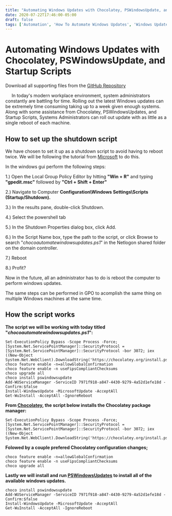 ```yaml
---
title: "Automating Windows Updates with Chocolatey, PSWindowsUpdate, and Startup Scripts"
date: 2020-07-22T17:46:00-05:00
draft: false
tags: ['Automation', 'How To Automate Windows Updates', 'Windows Updates', 'Windows 10', 'Powershell', 'Script']
---
```


# Automating Windows Updates with Chocolatey, PSWindowsUpdate, and Startup Scripts

Download all supporting files from the [GitHub Repository](https://github.com/simeononsecurity/ChocoAutomateWindowsUpdates)

     In today's modern workplace environment, system administrators constantly are battling for time. Rolling out the latest Windows updates can be extremely time consuming taking up to a week given enough systems.
Along with some assistance from Chocolatey, PSWindowsUpdates, and Startup Scripts, Systems Administrators can roll out update with as little as a single reboot of each machine.

## How to set up the shutdown script
We have chosen to set it up as a shutdown script to avoid having to reboot twice.
We will be following the tutorial from [Microsoft](https://docs.microsoft.com/en-us/previous-versions/windows/it-pro/windows-server-2012-R2-and-2012/dn789190(v=ws.11)) to do this.

In the windows gui perform the following steps:

1.) Open the Local Group Policy Editor by hitting **"Win + R"** and typing **"gpedit.msc"** followed by **"Ctrl + Shift + Enter"**

2.) Navigate to Computer **Configuration\Windows Settings\Scripts (Startup/Shutdown).**

3.) In the results pane, double-click Shutdown.

4.) Select the powershell tab

5.) In the Shutdown Properties dialog box, click Add.

6.) In the Script Name box, type the path to the script, or click Browse to search "*chocoautomatewindowsupdates.ps1*" in the Netlogon shared folder on the domain controller.

7.) Reboot

8.) Profit?

Now in the future, all an administrator has to do is reboot the computer to perform windows updates. 

The same steps can be performed in GPO to acomplish the same thing on multiple Windows machines at the same time.


## How the script works
**The script we will be working with today titled "*chocoautomatewindowsupdates.ps1*":**

```
Set-ExecutionPolicy Bypass -Scope Process -Force; [System.Net.ServicePointManager]::SecurityProtocol = [System.Net.ServicePointManager]::SecurityProtocol -bor 3072; iex ((New-Object System.Net.WebClient).DownloadString('https://chocolatey.org/install.ps1'))
choco feature enable -n=allowGlobalConfirmation
choco feature enable -n useFipsCompliantChecksums
choco upgrade all
choco install pswindowsupdate
Add-WUServiceManager -ServiceID 7971f918-a847-4430-9279-4a52d1efe18d -Confirm:$false
Install-WindowsUpdate -MicrosoftUpdate -AcceptAll 
Get-WuInstall -AcceptAll -IgnoreReboot
```

**From [Chocolatey](https://chocolatey.org/install), the script below installs the Chocolatey package manager:**
```
Set-ExecutionPolicy Bypass -Scope Process -Force; [System.Net.ServicePointManager]::SecurityProtocol = [System.Net.ServicePointManager]::SecurityProtocol -bor 3072; iex ((New-Object System.Net.WebClient).DownloadString('https://chocolatey.org/install.ps1'))
```

**Folowed by a couple prefered Chocolatey configuration changes;**
``` 
choco feature enable -n=allowGlobalConfirmation
choco feature enable -n useFipsCompliantChecksums
choco upgrade all
```

**Lastly we will install and run [PSWindowsUpdates](https://www.powershellgallery.com/packages/PSWindowsUpdate/2.0.0.4) to install all of the available windows updates.**
```
choco install pswindowsupdate
Add-WUServiceManager -ServiceID 7971f918-a847-4430-9279-4a52d1efe18d -Confirm:$false
Install-WindowsUpdate -MicrosoftUpdate -AcceptAll 
Get-WuInstall -AcceptAll -IgnoreReboot
```